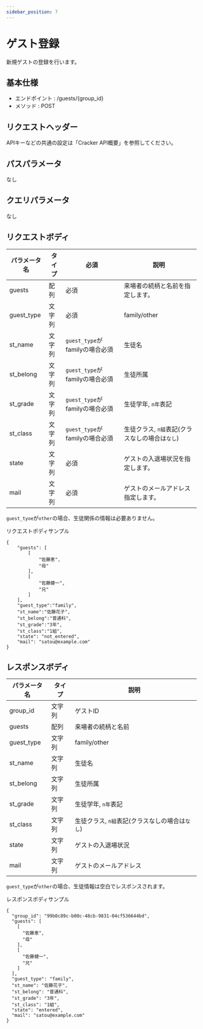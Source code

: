 ```yaml
---
sidebar_position: 7
---
```


# ゲスト登録
新規ゲストの登録を行います。

## 基本仕様
- エンドポイント : /guests/{group_id}
- メソッド : POST

## リクエストヘッダー
APIキーなどの共通の設定は「Cracker API概要」を参照してください。

## パスパラメータ
なし

## クエリパラメータ
なし

## リクエストボディ

|パラメータ名|タイプ|必須|説明|
|----|----|----|----|
|guests|配列|必須|来場者の続柄と名前を指定します。|
|guest_type|文字列|必須|family/other|
|st_name|文字列|`guest_type`がfamilyの場合必須|生徒名|
|st_belong|文字列|`guest_type`がfamilyの場合必須|生徒所属|
|st_grade|文字列|`guest_type`がfamilyの場合必須|生徒学年, `n年`表記|
|st_class|文字列|`guest_type`がfamilyの場合必須|生徒クラス, `n組`表記(クラスなしの場合は`なし`)|
|state|文字列|必須|ゲストの入退場状況を指定します。|
|mail|文字列|必須|ゲストのメールアドレス指定します。|

`guest_tyoe`が`other`の場合、生徒関係の情報は必要ありません。

リクエストボディサンプル
```
{
    "guests": [
        [
            "佐藤恵",
            "母"
        ],
        [
            "佐藤健一",
            "兄"
        ]
    ],
    "guest_type":"family",
    "st_name":"佐藤花子",
    "st_belong":"普通科",
    "st_grade":"3年",
    "st_class":"1組",
    "state": "not_entered",
    "mail": "satou@example.com"
}
```

## レスポンスボディ

|パラメータ名|タイプ|説明|
|----|----|----|
|group_id|文字列|ゲストID|
|guests|配列|来場者の続柄と名前|
|guest_type|文字列|family/other|
|st_name|文字列|生徒名|
|st_belong|文字列|生徒所属|
|st_grade|文字列|生徒学年, `n年`表記|
|st_class|文字列|生徒クラス, `n組`表記(クラスなしの場合は`なし`)|
|state|文字列|ゲストの入退場状況|
|mail|文字列|ゲストのメールアドレス|

`guest_type`が`other`の場合、生徒情報は空白でレスポンスされます。

レスポンスボディサンプル
```
{
  "group_id": "99b0c89c-b00c-48cb-9831-04cf536644bd",
  "guests": [
    [
      "佐藤恵",
      "母"
    ],
    [
      "佐藤健一",
      "兄"
    ]
  ],
  "guest_type": "family",
  "st_name": "佐藤花子",
  "st_belong": "普通科",
  "st_grade": "3年",
  "st_class": "1組",
  "state": "entered",
  "mail": "satou@example.com"
}
```
